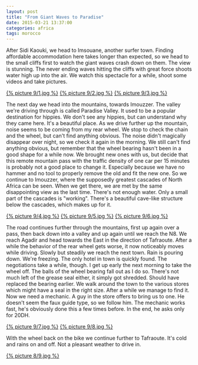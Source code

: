 ```yaml
---
layout: post
title: "From Giant Waves to Paradise"
date: 2015-03-21 13:37:00
categories: africa
tags: morocco
---
```

After Sidi Kaouki, we head to Imsouane, another surfer town.
Finding affordable accommodation here takes longer than expected, so we head to the small cliffs first to watch the giant waves crash down on them.
The view is stunning. 
The never ending waves hitting the cliffs with great force shoots water high up into the air.
We watch this spectacle for a while, shoot some videos and take pictures.

[1]: https://saschaeglau.com/upload/travel/9/1.jpg "Imsouane"
[2]: https://saschaeglau.com/upload/travel/9/2.jpg "Imsouane"
[3]: https://saschaeglau.com/upload/travel/9/3.jpg "Imsouane"
[{% picture 9/1.jpg %}][1]
[{% picture 9/2.jpg %}][2]
[{% picture 9/3.jpg %}][3]

The next day we head into the mountains, towards Imouzzer.
The valley we're driving through is called Paradise Valley.
It used to be a popular destination for hippies.
We don't see any hippies, but can understand why they came here.
It's a beautiful place.
As we drive further up the mountain, noise seems to be coming from my rear wheel.
We stop to check the chain and the wheel, but can't find anything obvious.
The noise didn't magically disappear over night, so we check it again in the morning.
We still can't find anything obvious, but remember that the wheel bearing hasn't been in a good shape for a while now.
We brought new ones with us, but decide that this remote mountain pass with the traffic density of one car per 15 minutes is probably not a good place to change it.
Especially because we have no hammer and no tool to properly remove the old and fit the new one.
So we continue to Imouzzer, where the supposedly greatest cascades of North Africa can be seen.
When we get there, we are met by the same disappointing view as the last time.
There's not enough water.
Only a small part of the cascades is "working".
There's a beautiful cave-like structure below the cascades, which makes up for it.

[4]: https://saschaeglau.com/upload/travel/9/4.jpg "Paradise Valley"
[5]: https://saschaeglau.com/upload/travel/9/5.jpg "Cascades near Imouzzer"
[6]: https://saschaeglau.com/upload/travel/9/6.jpg "Cascades near Imouzzer"
[{% picture 9/4.jpg %}][4]
[{% picture 9/5.jpg %}][5]
[{% picture 9/6.jpg %}][6]

The road continues further through the mountains, first up again over a pass, then back down into a valley and up again until we reach the N8.
We reach Agadir and head towards the East in the direction of Tafraoute.
After a while the behavior of the rear wheel gets worse, it now noticeably moves while driving.
Slowly but steadily we reach the next town.
Rain is pouring down. We're freezing.
The only hotel in town is quickly found.
The negotiations take a while, though.
I get up early the next morning to take the wheel off.
The balls of the wheel bearing fall out as I do so.
There's not much left of the grease seal either, it simply got shredded.
Should have replaced the bearing earlier.
We walk around the town to the various stores which might have a seal in the right size.
After a while we manage to find it.
Now we need a mechanic.
A guy in the store offers to bring us to one.
He doesn't seem the faux guide type, so we follow him.
The mechanic works fast, he's obviously done this a few times before.
In the end, he asks only for 20DH.

[7]: https://saschaeglau.com/upload/travel/9/7.jpg "Broken Wheel Bearing"
[8]: https://saschaeglau.com/upload/travel/9/8.jpg "Mechanic at work"
[{% picture 9/7.jpg %}][7]
[{% picture 9/8.jpg %}][8]

With the wheel back on the bike we continue further to Tafraoute.
It's cold and rains on and off.
Not a pleasant weather to drive in.

[9]: https://saschaeglau.com/upload/travel/8/9.jpg "Way to Tafraoute"
[{% picture 8/9.jpg %}][9]